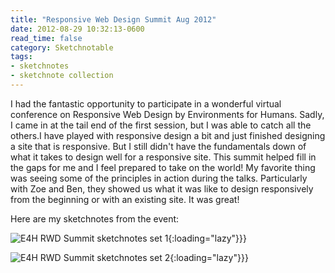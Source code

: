 ```yaml
---
title: "Responsive Web Design Summit Aug 2012"
date: 2012-08-29 10:32:13-0600
read_time: false
category: Sketchnotable
tags:
- sketchnotes
- sketchnote collection
---
```


I had the fantastic opportunity to participate in a wonderful virtual conference on Responsive Web Design by Environments for Humans. Sadly, I came in at the tail end of the first session, but I was able to catch all the others.I have played with responsive design a bit and just finished designing a site that is responsive. But I still didn't have the fundamentals down of what it takes to design well for a responsive site. This summit helped fill in the gaps for me and I feel prepared to take on the world! My favorite thing was seeing some of the principles in action during the talks. Particularly with Zoe and Ben, they showed us what it was like to design responsively from the beginning or with an existing site. It was great!

Here are my sketchnotes from the event:

![E4H RWD Summit sketchnotes set 1](https://media.bennorris.org/images/sketchnotable/uploads/2021/8086e40a71.jpg){:loading="lazy"}}}

![E4H RWD Summit sketchnotes set 2](https://media.bennorris.org/images/sketchnotable/uploads/2021/1031f7e09a.jpg){:loading="lazy"}}}
